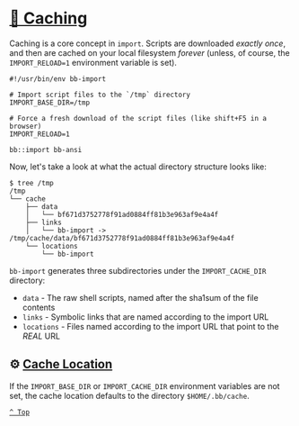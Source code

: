 # [📂 Caching](README.md)

Caching is a core concept in `import`.  Scripts are downloaded _exactly once_, and then are cached on your local filesystem _forever_ (unless, of course, the `IMPORT_RELOAD=1` environment variable is set).

```shell
#!/usr/bin/env bb-import

# Import script files to the `/tmp` directory
IMPORT_BASE_DIR=/tmp

# Force a fresh download of the script files (like shift+F5 in a browser)
IMPORT_RELOAD=1

bb::import bb-ansi
```

Now, let's take a look at what the actual directory structure looks like:

```shell
$ tree /tmp
/tmp
└── cache
	├── data
	│   └── bf671d3752778f91ad0884ff81b3e963af9e4a4f
	├── links
	│   └── bb-import -> /tmp/cache/data/bf671d3752778f91ad0884ff81b3e963af9e4a4f
	└── locations
		└── bb-import
```

`bb-import` generates three subdirectories under the `IMPORT_CACHE_DIR` directory:

  - `data` - The raw shell scripts, named after the sha1sum of the file contents
  - `links` - Symbolic links that are named according to the import URL
  - `locations` - Files named according to the import URL that point to the _REAL_ URL

## ⚙️ [Cache Location](#-caching)

If the `IMPORT_BASE_DIR` or `IMPORT_CACHE_DIR` environment variables are not set, the cache location defaults to the directory `$HOME/.bb/cache`.

[`^ Top`](#-caching)
